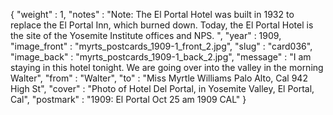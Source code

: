 {
  "weight" : 1,
  "notes" : "Note: The El Portal Hotel was built in 1932 to replace the El Portal Inn, which burned down. Today, the El Portal Hotel is the site of the Yosemite Institute offices and NPS. ",
  "year" : 1909,
  "image_front" : "myrts_postcards_1909-1_front_2.jpg",
  "slug" : "card036",
  "image_back" : "myrts_postcards_1909-1_back_2.jpg",
  "message" : "I am staying in this hotel tonight. We are going over into the valley in the morning Walter",
  "from" : "Walter",
  "to" : "Miss Myrtle Williams Palo Alto, Cal 942 High St",
  "cover" : "Photo of Hotel Del Portal, in Yosemite Valley, El Portal, Cal",
  "postmark" : "1909: El Portal Oct 25 am 1909 CAL"
}
